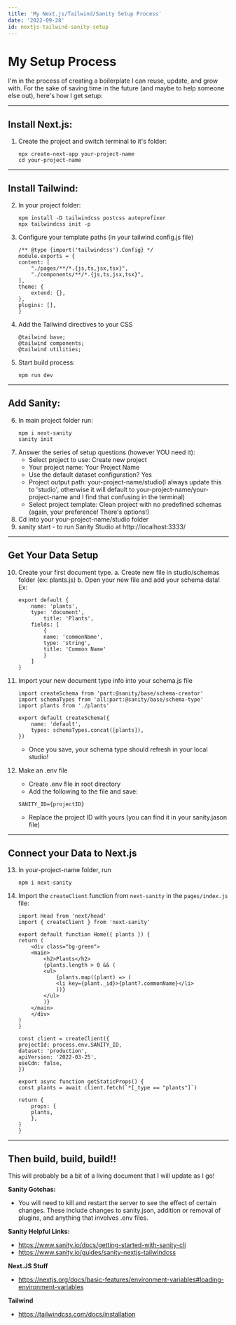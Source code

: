 ```yaml
---
title: 'My Next.js/Tailwind/Sanity Setup Process'
date: '2022-09-28'
id: nextjs-tailwind-sanity-setup
---
```


# My Setup Process

I'm in the process of creating a boilerplate I can reuse, update, and grow with. For the sake of saving time in the future (and maybe to help someone else out), here's how I get setup:

---

## Install Next.js:

1. Create the project and switch terminal to it's folder:
    ```
    npx create-next-app your-project-name
    cd your-project-name
    ```
---

## Install Tailwind:

2. In your project folder:
    ```
    npm install -D tailwindcss postcss autoprefixer
    npx tailwindcss init -p
    ```
3. Configure your template paths (in your tailwind.config.js file)

    ```
    /** @type {import('tailwindcss').Config} */
    module.exports = {
    content: [
        "./pages/**/*.{js,ts,jsx,tsx}",
        "./components/**/*.{js,ts,jsx,tsx}",
    ],
    theme: {
        extend: {},
    },
    plugins: [],
    }
    ```


4. Add the Tailwind directives to your CSS
    ```
    @tailwind base;
    @tailwind components;
    @tailwind utilities;
    ```
5. Start build process: 
    ```
    npm run dev
    ```
---

## Add Sanity:

6. In main project folder run:
    ```
    npm i next-sanity
    sanity init
    ```
7. Answer the series of setup questions (however YOU need it):
    - Select project to use: Create new project
    - Your project name: Your Project Name
    - Use the default dataset configuration? Yes
    - Project output path: your-project-name/studio(I always update this to 'studio', otherwise it will default to your-project-name/your-project-name and I find that confusing in the terminal)
    - Select project template: Clean project with no predefined schemas (again, your preference!  There's options!)
8. Cd into your your-project-name/studio folder
9. sanity start - to run Sanity Studio at http://localhost:3333/

---

## Get Your Data Setup
10. Create your first document type.
    a. Create new file in studio/schemas folder (ex: plants.js)
    b. Open your new file and add your schema data! Ex:
    ```
    export default {
        name: 'plants',
        type: 'document',
            title: 'Plants',
        fields: [
            {
            name: 'commonName',
            type: 'string',
            title: 'Common Name'
            }
        ]
    }
    ```
11. Import your new document type info into your schema.js file
    ```
    import createSchema from 'part:@sanity/base/schema-creator'
    import schemaTypes from 'all:part:@sanity/base/schema-type'
    import plants from './plants'

    export default createSchema({
        name: 'default',
        types: schemaTypes.concat([plants]),
    })
    ```
    - Once you save, your schema type should refresh in your local studio!

12. Make an .env file
    - Create .env file in root directory
    - Add the following to the file and save:
    ```
    SANITY_ID={projectID}
    ```
    - Replace the project ID with yours (you can find it in your sanity.jason file)

---
## Connect your Data to Next.js

13. In your-project-name folder, run 
    ```
    npm i next-sanity
    ```
14. Import the `createClient` function from `next-sanity` in the `pages/index.js` file:
    ```
    import Head from 'next/head'
    import { createClient } from 'next-sanity'

    export default function Home({ plants }) {
    return (
        <div class="bg-green">
        <main>
            <h2>Plants</h2>
            {plants.length > 0 && (
            <ul>
                {plants.map((plant) => (
                <li key={plant._id}>{plant?.commonName}</li>
                ))}
            </ul>
            )}
        </main>
        </div>
    )
    }

    const client = createClient({
    projectId: process.env.SANITY_ID,
    dataset: 'production',
    apiVersion: '2022-03-25',
    useCdn: false,
    })

    export async function getStaticProps() {
    const plants = await client.fetch(`*[_type == "plants"]`)

    return {
        props: {
        plants,
        },
    }
    }
    ```

---

## Then build, build, build!!
This will probably be a bit of a living document that I will update as I go!

__Sanity Gotchas:__
- You will need to kill and restart the server to see the effect of certain changes. These include changes to sanity.json, addition or removal of plugins, and anything that involves .env files.

__Sanity Helpful Links:__
- https://www.sanity.io/docs/getting-started-with-sanity-cli
- https://www.sanity.io/guides/sanity-nextjs-tailwindcss

__Next.JS Stuff__
- https://nextjs.org/docs/basic-features/environment-variables#loading-environment-variables

__Tailwind__
- https://tailwindcss.com/docs/installation
